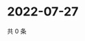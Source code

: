 # 2022-07-27

共 0 条

<!-- BEGIN WEIBO -->
<!-- 最后更新时间 Wed Jul 27 2022 14:20:20 GMT+0800 (China Standard Time) -->

<!-- END WEIBO -->

